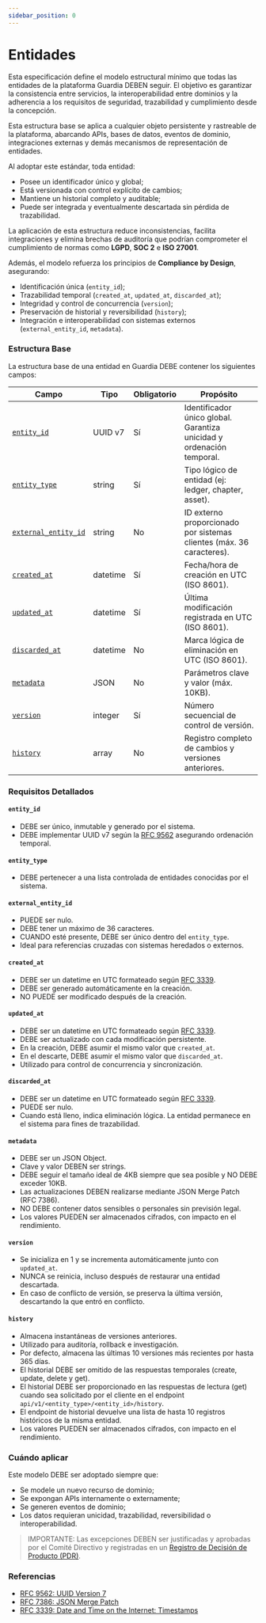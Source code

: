 ```yaml
---
sidebar_position: 0
---
```


# Entidades

Esta especificación define el modelo estructural mínimo que todas las entidades de la plataforma Guardia DEBEN seguir. El objetivo es garantizar la consistencia entre servicios, la interoperabilidad entre dominios y la adherencia a los requisitos de seguridad, trazabilidad y cumplimiento desde la concepción.

Esta estructura base se aplica a cualquier objeto persistente y rastreable de la plataforma, abarcando APIs, bases de datos, eventos de dominio, integraciones externas y demás mecanismos de representación de entidades.

Al adoptar este estándar, toda entidad:
- Posee un identificador único y global;
- Está versionada con control explícito de cambios;
- Mantiene un historial completo y auditable;
- Puede ser integrada y eventualmente descartada sin pérdida de trazabilidad.

La aplicación de esta estructura reduce inconsistencias, facilita integraciones y elimina brechas de auditoría que podrían comprometer el cumplimiento de normas como **LGPD**, **SOC 2** e **ISO 27001**.

Además, el modelo refuerza los principios de **Compliance by Design**, asegurando:
- Identificación única (`entity_id`);
- Trazabilidad temporal (`created_at`, `updated_at`, `discarded_at`);
- Integridad y control de concurrencia (`version`);
- Preservación de historial y reversibilidad (`history`);
- Integración e interoperabilidad con sistemas externos (`external_entity_id`, `metadata`).

### Estructura Base

La estructura base de una entidad en Guardia DEBE contener los siguientes campos:

| Campo                | Tipo         | Obligatorio | Propósito                                                                 |
|----------------------|--------------|-------------|---------------------------------------------------------------------------|
| [`entity_id`](#entity_id)          | UUID v7      | Sí          | Identificador único global. Garantiza unicidad y ordenación temporal.       |
| [`entity_type`](#entity_type)        | string       | Sí          | Tipo lógico de entidad (ej: ledger, chapter, asset).                      |
| [`external_entity_id`](#external_entity_id) | string       | No          | ID externo proporcionado por sistemas clientes (máx. 36 caracteres).      |
| [`created_at`](#created_at)         | datetime     | Sí          | Fecha/hora de creación en UTC (ISO 8601).                                |
| [`updated_at`](#updated_at)         | datetime     | Sí          | Última modificación registrada en UTC (ISO 8601).                        |
| [`discarded_at`](#discarded_at)       | datetime     | No          | Marca lógica de eliminación en UTC (ISO 8601).                           |
| [`metadata`](#metadata)           | JSON         | No          | Parámetros clave y valor (máx. 10KB).                                    |
| [`version`](#version)            | integer      | Sí          | Número secuencial de control de versión.                                 |
| [`history`](#history)            | array        | No          | Registro completo de cambios y versiones anteriores.                     |

### Requisitos Detallados

#### `entity_id`
- DEBE ser único, inmutable y generado por el sistema.
- DEBE implementar UUID v7 según la [RFC 9562](https://datatracker.ietf.org/doc/html/rfc9562#name-uuid-version-7) asegurando ordenación temporal.

#### `entity_type`
- DEBE pertenecer a una lista controlada de entidades conocidas por el sistema.

#### `external_entity_id`
- PUEDE ser nulo.
- DEBE tener un máximo de 36 caracteres.
- CUANDO esté presente, DEBE ser único dentro del `entity_type`.
- Ideal para referencias cruzadas con sistemas heredados o externos.

#### `created_at`
- DEBE ser un datetime en UTC formateado según [RFC 3339](https://datatracker.ietf.org/doc/html/rfc3339).
- DEBE ser generado automáticamente en la creación.
- NO PUEDE ser modificado después de la creación.

#### `updated_at`
- DEBE ser un datetime en UTC formateado según [RFC 3339](https://datatracker.ietf.org/doc/html/rfc3339).
- DEBE ser actualizado con cada modificación persistente.
- En la creación, DEBE asumir el mismo valor que `created_at`.
- En el descarte, DEBE asumir el mismo valor que `discarded_at`.
- Utilizado para control de concurrencia y sincronización.

#### `discarded_at`
- DEBE ser un datetime en UTC formateado según [RFC 3339](https://datatracker.ietf.org/doc/html/rfc3339).
- PUEDE ser nulo.
- Cuando está lleno, indica eliminación lógica. La entidad permanece en el sistema para fines de trazabilidad.

#### `metadata`
- DEBE ser un JSON Object.
- Clave y valor DEBEN ser strings.
- DEBE seguir el tamaño ideal de 4KB siempre que sea posible y NO DEBE exceder 10KB.
- Las actualizaciones DEBEN realizarse mediante JSON Merge Patch (RFC 7386).
- NO DEBE contener datos sensibles o personales sin previsión legal.
- Los valores PUEDEN ser almacenados cifrados, con impacto en el rendimiento.

#### `version`
- Se inicializa en 1 y se incrementa automáticamente junto con `updated_at`.
- NUNCA se reinicia, incluso después de restaurar una entidad descartada.
- En caso de conflicto de versión, se preserva la última versión, descartando la que entró en conflicto.

#### `history`
- Almacena instantáneas de versiones anteriores.
- Utilizado para auditoría, rollback e investigación.
- Por defecto, almacena las últimas 10 versiones más recientes por hasta 365 días.
- El historial DEBE ser omitido de las respuestas temporales (create, update, delete y get).
- El historial DEBE ser proporcionado en las respuestas de lectura (get) cuando sea solicitado por el cliente en el endpoint `api/v1/<entity_type>/<entity_id>/history`.
- El endpoint de historial devuelve una lista de hasta 10 registros históricos de la misma entidad.
- Los valores PUEDEN ser almacenados cifrados, con impacto en el rendimiento.

### Cuándo aplicar

Este modelo DEBE ser adoptado siempre que:
- Se modele un nuevo recurso de dominio;
- Se expongan APIs internamente o externamente;
- Se generen eventos de dominio;
- Los datos requieran unicidad, trazabilidad, reversibilidad o interoperabilidad.

> IMPORTANTE: Las excepciones DEBEN ser justificadas y aprobadas por el Comité Directivo y registradas en un [Registro de Decisión de Producto (PDR)](../community/governance/index.md#registros-de-decisión-de-producto-pdr).

### Referencias
- [RFC 9562: UUID Version 7](https://datatracker.ietf.org/doc/html/rfc9562)
- [RFC 7386: JSON Merge Patch](https://datatracker.ietf.org/doc/html/rfc7386)
- [RFC 3339: Date and Time on the Internet: Timestamps](https://datatracker.ietf.org/doc/html/rfc3339)
